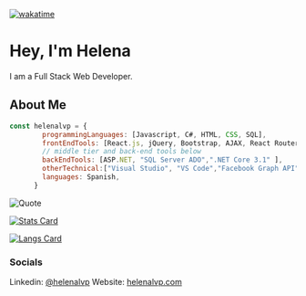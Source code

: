 [![wakatime](https://wakatime.com/badge/user/bb9daed1-2495-405d-99e2-908b672eb88a.svg)](https://wakatime.com/@bb9daed1-2495-405d-99e2-908b672eb88a)


# Hey, I'm Helena

I am a Full Stack Web Developer. 

## About Me

```javascript 
const helenalvp = {
        programmingLanguages: [Javascript, C#, HTML, CSS, SQL],
        frontEndTools: [React.js, jQuery, Bootstrap, AJAX, React Router, Material UI],
        // middle tier and back-end tools below 
        backEndTools: [ASP.NET, "SQL Server ADO",".NET Core 3.1" ],
        otherTechnical:["Visual Studio", "VS Code","Facebook Graph API", Git, Chrome Dev Tools, SSMS],
        languages: Spanish,
      }
```

![Quote](https://github-readme-quotes.herokuapp.com/quote?theme=dark&animation=default&layout=default&font=default&count_private=true)

[![Stats Card](https://github-readme-stats.vercel.app/api?username=helenalvp&theme=dark&show_icons=true&hide=stars,issues,contribs)](https://github.com/anuraghazra/github-readme-stats)

[![Langs Card](https://github-readme-stats.vercel.app/api/top-langs/?username=helenalvp&layout=compact&theme=dark)](https://github.com/anuraghazra/github-readme-stats)

### Socials

Linkedin: [@helenalvp](https://www.linkedin.com/in/helenalvp/)
Website: [helenalvp.com](https://helenalvp.com/)






